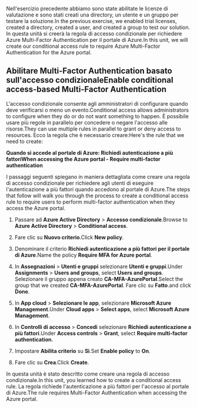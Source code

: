 <span data-ttu-id="6d165-101">Nell'esercizio precedente abbiamo sono state abilitate le licenze di valutazione e sono stati creati una directory, un utente e un gruppo per testare la soluzione.</span><span class="sxs-lookup"><span data-stu-id="6d165-101">In the previous exercise, we enabled trial licenses, created a directory, created a user, and created a group to test our solution.</span></span> <span data-ttu-id="6d165-102">In questa unità si creerà la regola di accesso condizionale per richiedere Azure Multi-Factor Authentication per il portale di Azure.</span><span class="sxs-lookup"><span data-stu-id="6d165-102">In this unit, we will create our conditional access rule to require Azure Multi-Factor Authentication for the Azure portal.</span></span>

## <a name="enable-conditional-access-based-multi-factor-authentication"></a><span data-ttu-id="6d165-103">Abilitare Multi-Factor Authentication basato sull'accesso condizionale</span><span class="sxs-lookup"><span data-stu-id="6d165-103">Enable conditional access-based Multi-Factor Authentication</span></span>

<span data-ttu-id="6d165-104">L'accesso condizionale consente agli amministratori di configurare quando deve verificarsi o meno un evento.</span><span class="sxs-lookup"><span data-stu-id="6d165-104">Conditional access allows administrators to configure when they do or do not want something to happen.</span></span> <span data-ttu-id="6d165-105">È possibile usare più regole in parallelo per concedere o negare l'accesso alle risorse.</span><span class="sxs-lookup"><span data-stu-id="6d165-105">They can use multiple rules in parallel to grant or deny access to resources.</span></span> <span data-ttu-id="6d165-106">Ecco la regola che è necessario creare:</span><span class="sxs-lookup"><span data-stu-id="6d165-106">Here's the rule that we need to create:</span></span>

<span data-ttu-id="6d165-107">**Quando si accede al portale di Azure: Richiedi autenticazione a più fattori**</span><span class="sxs-lookup"><span data-stu-id="6d165-107">**When accessing the Azure portal - Require multi-factor authentication**</span></span>

<span data-ttu-id="6d165-108">I passaggi seguenti spiegano in maniera dettagliata come creare una regola di accesso condizionale per richiedere agli utenti di eseguire l'autenticazione a più fattori quando accedono al portale di Azure.</span><span class="sxs-lookup"><span data-stu-id="6d165-108">The steps that follow will walk you through the process to create a conditional access rule to require users to perform multi-factor authentication when they access the Azure portal.</span></span>

1. <span data-ttu-id="6d165-109">Passare ad **Azure Active Directory** > **Accesso condizionale**.</span><span class="sxs-lookup"><span data-stu-id="6d165-109">Browse to **Azure Active Directory** > **Conditional access**.</span></span>

1. <span data-ttu-id="6d165-110">Fare clic su **Nuovo criterio**.</span><span class="sxs-lookup"><span data-stu-id="6d165-110">Click **New policy**.</span></span>

1. <span data-ttu-id="6d165-111">Denominare il criterio **Richiedi autenticazione a più fattori per il portale di Azure**.</span><span class="sxs-lookup"><span data-stu-id="6d165-111">Name the policy **Require MFA for Azure portal**.</span></span>

1. <span data-ttu-id="6d165-112">In **Assegnazioni** > **Utenti e gruppi** selezionare **Utenti e gruppi**.</span><span class="sxs-lookup"><span data-stu-id="6d165-112">Under **Assignments** > **Users and groups**, select **Users and groups**.</span></span> <span data-ttu-id="6d165-113">Selezionare il gruppo appena creato **CA-MFA-AzurePortal**.</span><span class="sxs-lookup"><span data-stu-id="6d165-113">Select the group that we created **CA-MFA-AzurePortal**.</span></span> <span data-ttu-id="6d165-114">Fare clic su **Fatto**.</span><span class="sxs-lookup"><span data-stu-id="6d165-114">and click **Done**.</span></span>

1. <span data-ttu-id="6d165-115">In **App cloud** > **Selezionare le app**, selezionare **Microsoft Azure Management**.</span><span class="sxs-lookup"><span data-stu-id="6d165-115">Under **Cloud apps** > **Select apps**, select **Microsoft Azure Management**.</span></span>

1. <span data-ttu-id="6d165-116">In **Controlli di accesso** > **Concedi** selezionare **Richiedi autenticazione a più fattori**.</span><span class="sxs-lookup"><span data-stu-id="6d165-116">Under **Access controls** > **Grant**, select **Require multi-factor authentication**.</span></span>

1. <span data-ttu-id="6d165-117">Impostare **Abilita criterio** su **Sì**.</span><span class="sxs-lookup"><span data-stu-id="6d165-117">Set **Enable policy** to **On**.</span></span>

1. <span data-ttu-id="6d165-118">Fare clic su **Crea**.</span><span class="sxs-lookup"><span data-stu-id="6d165-118">Click **Create**.</span></span>

<span data-ttu-id="6d165-119">In questa unità è stato descritto come creare una regola di accesso condizionale.</span><span class="sxs-lookup"><span data-stu-id="6d165-119">In this unit, you learned how to create a conditional access rule.</span></span> <span data-ttu-id="6d165-120">La regola richiede l'autenticazione a più fattori per l'accesso al portale di Azure.</span><span class="sxs-lookup"><span data-stu-id="6d165-120">The rule requires Multi-Factor Authentication when accessing the Azure portal.</span></span>